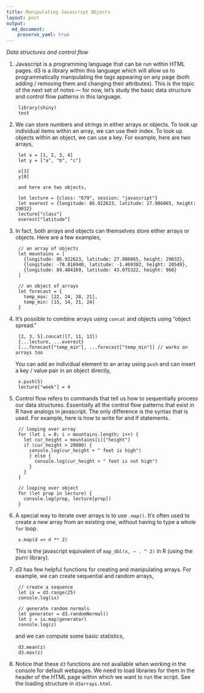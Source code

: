 ```yaml
---
title: Manipulating Javascript Objects
layout: post
output:
  md_document:
    preserve_yaml: true
---
```


*Data structures and control flow*

1. Javascript is a programming language that can be run within HTML pages. d3 is a library within this language which will  allow us to programmatically manipulating the tags appearing on any page (both adding / removing them and changing their attributes). This is the topic of the next set of notes — for now, let’s study the basic data structure and control flow patterns in this language.

        library(shiny)
        test

2. We can store numbers and strings in either arrays or objects. To look up
individual items within an array, we can use their index. To look up objects
within an object, we can use a key. For example, here are two arrays,

        let x = [1, 2, 3, 4]
        let y = ["a", "b", "c"]

        x[3]
        y[0]

    	and here are two objects,

        let lecture = {class: "679", session: "javascript"}
        let everest = {longitude: 86.922623, latitude: 27.986065, height: 29032}
        lecture["class"]
        everest["latitude"]

3. In fact, both arrays and objects can themselves store either arrays or objects. Here are a few examples,

        // an array of objects
        let mountains = [
          {longitude: 86.922623, latitude: 27.986065, height: 29032},
          {longitude: -78.816940, latitude: -1.469302, height: 20549},
          {longitude: 89.404169, latitude: 43.075322, height: 960}
        ]

        // an object of arrays
        let forecast = {
          temp_max: [22, 24, 28, 21],
          temp_min: [15, 14, 21, 24]
        }

4. It’s possible to combine arrays using `concat` and objects using “object spread.”

        [2, 3, 5].concat([7, 11, 13])
        {...lecture, ...everest}
        [...forecast["temp_min"], ...forecast["temp_min"]] // works on arrays too

    You can add an individual element to an array using `push` and can insert a key / value pair in an object directly,

        x.push(5)
        lecture["week"] = 4

7. Control flow refers to commands that tell us how to sequentially process our data structures. Essentially all the control flow patterns that exist in R have analogs in javascript. The only difference is the syntax that is used. For example, here is how to write for and if statements.

        // looping over array
        for (let i = 0; i < mountains.length; i++) {
          let cur_height = mountains[i]["height"]
          if (cur_height > 20000) {
            console.log(cur_height + " feet is high")
            } else {
              console.log(cur_height + " feet is not high")
            }
          }
        }

        // looping over object
        for (let prop in lecture) {
          console.log(prop, lecture[prop])
        }

6. A special way to iterate over arrays is to use `.map()`. It’s often used to create a new array from an existing one, without having to type a whole `for` loop.

        x.map(d => d ** 2)

	This is the javascript equivalent of `map_dbl(x, ~ . ^ 2)` in R (using the purrr library).

7. d3 has few helpful functions for creating and manipulating arrays. For example, we can create sequential and random arrays,

        // create a sequence
        let ix = d3.range(25)
        console.log(ix)

        // generate random normals
        let generator = d3.randomNormal()
        let z = ix.map(generator)
        console.log(z)

    and we can compute some basic statistics,

        d3.mean(z)
        d3.max(z)

8. Notice that these `d3` functions are not available when working in the console for default webpages. We need to load libraries for them in the header of the HTML page within which we want to run the script. See the loading structure in `d3arrays.html`.
